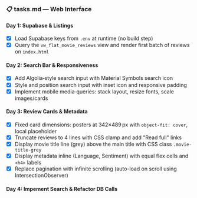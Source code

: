 ### 📋 tasks.md — Web Interface

####  Day 1: Supabase & Listings
- [x] Load Supabase keys from `.env` at runtime (no build step)
- [x] Query the `vw_flat_movie_reviews` view and render first batch of reviews on `index.html`

####  Day 2: Search Bar & Responsiveness
- [x] Add Algolia‑style search input with Material Symbols search icon
- [x] Style and position search input with inset icon and responsive padding
- [x] Implement mobile media‑queries: stack layout, resize fonts, scale images/cards

#### Day 3: Review Cards & Metadata
- [x] Fixed card dimensions: posters at 342×489 px with `object-fit: cover`, local placeholder
- [x] Truncate reviews to 4 lines with CSS clamp and add "Read full" links
- [x] Display movie title line (grey) above the main title with CSS class `.movie-title-grey`
- [x] Display metadata inline (Language, Sentiment) with equal flex cells and `<h4>` labels
- [x] Replace pagination with infinite scrolling (auto-load on scroll using IntersectionObserver)

#### Day 4: Impement Search & Refactor DB Calls 
